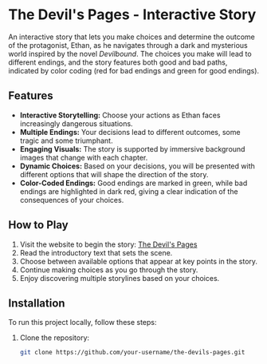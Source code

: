 # The Devil's Pages - Interactive Story

An interactive story that lets you make choices and determine the outcome of the protagonist, Ethan, as he navigates through a dark and mysterious world inspired by the novel *Devilbound*. The choices you make will lead to different endings, and the story features both good and bad paths, indicated by color coding (red for bad endings and green for good endings).

## Features
- **Interactive Storytelling:** Choose your actions as Ethan faces increasingly dangerous situations.
- **Multiple Endings:** Your decisions lead to different outcomes, some tragic and some triumphant.
- **Engaging Visuals:** The story is supported by immersive background images that change with each chapter.
- **Dynamic Choices:** Based on your decisions, you will be presented with different options that will shape the direction of the story.
- **Color-Coded Endings:** Good endings are marked in green, while bad endings are highlighted in dark red, giving a clear indication of the consequences of your choices.

## How to Play
1. Visit the website to begin the story: [The Devil's Pages](https://devil-pages.netlify.app/)
2. Read the introductory text that sets the scene.
3. Choose between available options that appear at key points in the story.
4. Continue making choices as you go through the story.
5. Enjoy discovering multiple storylines based on your choices.

## Installation

To run this project locally, follow these steps:

1. Clone the repository:

   ```bash
   git clone https://github.com/your-username/the-devils-pages.git
